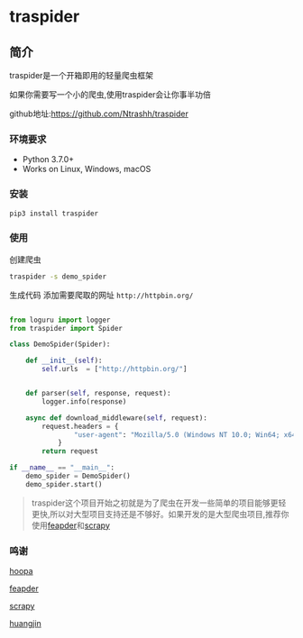# traspider

## 简介

traspider是一个开箱即用的轻量爬虫框架

如果你需要写一个小的爬虫,使用traspider会让你事半功倍

github地址:https://github.com/Ntrashh/traspider

### 环境要求
 - Python 3.7.0+
 - Works on Linux, Windows, macOS

### 安装
```cmd
pip3 install traspider
```

### 使用
创建爬虫
```cmd
traspider -s demo_spider
```

生成代码
添加需要爬取的网址 `http://httpbin.org/`
```python

from loguru import logger
from traspider import Spider

class DemoSpider(Spider):

    def __init__(self):
        self.urls  = ["http://httpbin.org/"]


    def parser(self, response, request):
        logger.info(response)

    async def download_middleware(self, request):
        request.headers = {
                "user-agent": "Mozilla/5.0 (Windows NT 10.0; Win64; x64) AppleWebKit/537.36 (KHTML, like Gecko) Chrome/108.0.0.0 Safari/537.36"
            }
        return request

if __name__ == "__main__":
    demo_spider = DemoSpider()
    demo_spider.start()
```



> traspider这个项目开始之初就是为了爬虫在开发一些简单的项目能够更轻更快,所以对大型项目支持还是不够好。如果开发的是大型爬虫项目,推荐你使用[feapder](https://github.com/Boris-code/feapder)和[scrapy](https://github.com/scrapy/scrapy)

### 鸣谢

[hoopa](https://github.com/fishtn/hoopa)

[feapder](https://github.com/Boris-code/feapder)

[scrapy](https://github.com/scrapy/scrapy)

[huangjin](https://github.com/xianyucoder)